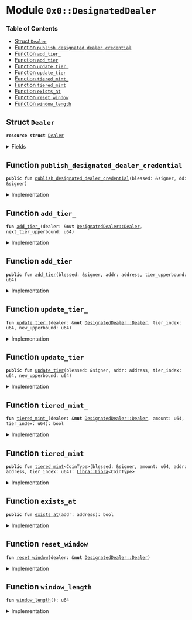 
<a name="0x0_DesignatedDealer"></a>

# Module `0x0::DesignatedDealer`

### Table of Contents

-  [Struct `Dealer`](#0x0_DesignatedDealer_Dealer)
-  [Function `publish_designated_dealer_credential`](#0x0_DesignatedDealer_publish_designated_dealer_credential)
-  [Function `add_tier_`](#0x0_DesignatedDealer_add_tier_)
-  [Function `add_tier`](#0x0_DesignatedDealer_add_tier)
-  [Function `update_tier_`](#0x0_DesignatedDealer_update_tier_)
-  [Function `update_tier`](#0x0_DesignatedDealer_update_tier)
-  [Function `tiered_mint_`](#0x0_DesignatedDealer_tiered_mint_)
-  [Function `tiered_mint`](#0x0_DesignatedDealer_tiered_mint)
-  [Function `exists_at`](#0x0_DesignatedDealer_exists_at)
-  [Function `reset_window`](#0x0_DesignatedDealer_reset_window)
-  [Function `window_length`](#0x0_DesignatedDealer_window_length)



<a name="0x0_DesignatedDealer_Dealer"></a>

## Struct `Dealer`



<pre><code><b>resource</b> <b>struct</b> <a href="#0x0_DesignatedDealer_Dealer">Dealer</a>
</code></pre>



<details>
<summary>Fields</summary>


<dl>
<dt>

<code>window_start: u64</code>
</dt>
<dd>
 Time window start in microseconds
</dd>
<dt>

<code>window_inflow: u64</code>
</dt>
<dd>
 The minted inflow during this time window
</dd>
<dt>

<code>tiers: vector&lt;u64&gt;</code>
</dt>
<dd>
 0-indexed array of tier upperbounds
</dd>
</dl>


</details>

<a name="0x0_DesignatedDealer_publish_designated_dealer_credential"></a>

## Function `publish_designated_dealer_credential`



<pre><code><b>public</b> <b>fun</b> <a href="#0x0_DesignatedDealer_publish_designated_dealer_credential">publish_designated_dealer_credential</a>(blessed: &signer, dd: &signer)
</code></pre>



<details>
<summary>Implementation</summary>


<pre><code><b>public</b> <b>fun</b> <a href="#0x0_DesignatedDealer_publish_designated_dealer_credential">publish_designated_dealer_credential</a>(blessed: &signer, dd: &signer) {
    <a href="Association.md#0x0_Association_assert_account_is_blessed">Association::assert_account_is_blessed</a>(blessed);
    move_to(
        dd,
        <a href="#0x0_DesignatedDealer_Dealer">Dealer</a> {
            window_start: <a href="LibraTimestamp.md#0x0_LibraTimestamp_now_microseconds">LibraTimestamp::now_microseconds</a>(),
            window_inflow: 0,
            tiers: <a href="Vector.md#0x0_Vector_empty">Vector::empty</a>(),
        }
    )
}
</code></pre>



</details>

<a name="0x0_DesignatedDealer_add_tier_"></a>

## Function `add_tier_`



<pre><code><b>fun</b> <a href="#0x0_DesignatedDealer_add_tier_">add_tier_</a>(dealer: &<b>mut</b> <a href="#0x0_DesignatedDealer_Dealer">DesignatedDealer::Dealer</a>, next_tier_upperbound: u64)
</code></pre>



<details>
<summary>Implementation</summary>


<pre><code><b>fun</b> <a href="#0x0_DesignatedDealer_add_tier_">add_tier_</a>(dealer: &<b>mut</b> <a href="#0x0_DesignatedDealer_Dealer">Dealer</a>, next_tier_upperbound: u64) {
    <b>let</b> tiers = &<b>mut</b> dealer.tiers;
    <b>let</b> number_of_tiers: u64 = <a href="Vector.md#0x0_Vector_length">Vector::length</a>(tiers);
    // INVALID_TIER_ADDITION
    Txn::assert(number_of_tiers &lt;= 4, 3);
    <b>if</b> (number_of_tiers &gt; 1) {
        <b>let</b> prev_tier = *<a href="Vector.md#0x0_Vector_borrow">Vector::borrow</a>(tiers, number_of_tiers - 1);
        // INVALID_TIER_START
        Txn::assert(prev_tier &lt; next_tier_upperbound, 4);
    };
    <a href="Vector.md#0x0_Vector_push_back">Vector::push_back</a>(tiers, next_tier_upperbound);
}
</code></pre>



</details>

<a name="0x0_DesignatedDealer_add_tier"></a>

## Function `add_tier`



<pre><code><b>public</b> <b>fun</b> <a href="#0x0_DesignatedDealer_add_tier">add_tier</a>(blessed: &signer, addr: address, tier_upperbound: u64)
</code></pre>



<details>
<summary>Implementation</summary>


<pre><code><b>public</b> <b>fun</b> <a href="#0x0_DesignatedDealer_add_tier">add_tier</a>(blessed: &signer, addr: address, tier_upperbound: u64
) <b>acquires</b> <a href="#0x0_DesignatedDealer_Dealer">Dealer</a> {
    <a href="Association.md#0x0_Association_assert_account_is_blessed">Association::assert_account_is_blessed</a>(blessed);
    <b>let</b> dealer = borrow_global_mut&lt;<a href="#0x0_DesignatedDealer_Dealer">Dealer</a>&gt;(addr);
    <a href="#0x0_DesignatedDealer_add_tier_">add_tier_</a>(dealer, tier_upperbound)
}
</code></pre>



</details>

<a name="0x0_DesignatedDealer_update_tier_"></a>

## Function `update_tier_`



<pre><code><b>fun</b> <a href="#0x0_DesignatedDealer_update_tier_">update_tier_</a>(dealer: &<b>mut</b> <a href="#0x0_DesignatedDealer_Dealer">DesignatedDealer::Dealer</a>, tier_index: u64, new_upperbound: u64)
</code></pre>



<details>
<summary>Implementation</summary>


<pre><code><b>fun</b> <a href="#0x0_DesignatedDealer_update_tier_">update_tier_</a>(dealer: &<b>mut</b> <a href="#0x0_DesignatedDealer_Dealer">Dealer</a>, tier_index: u64, new_upperbound: u64) {
    <b>let</b> tiers = &<b>mut</b> dealer.tiers;
    <b>let</b> number_of_tiers = <a href="Vector.md#0x0_Vector_length">Vector::length</a>(tiers);
    // INVALID_TIER_INDEX
    Txn::assert(tier_index &lt;= 4, 3);
    Txn::assert(tier_index &lt; number_of_tiers, 3);
    // Make sure that this new start for the tier is consistent
    // with the tier above it.
    <b>let</b> next_tier = tier_index + 1;
    <b>if</b> (next_tier &lt; number_of_tiers) {
        // INVALID_TIER_START
        Txn::assert(new_upperbound &lt; *<a href="Vector.md#0x0_Vector_borrow">Vector::borrow</a>(tiers, next_tier), 4);
    };
    <b>let</b> tier_mut = <a href="Vector.md#0x0_Vector_borrow_mut">Vector::borrow_mut</a>(tiers, tier_index);
    *tier_mut = new_upperbound;
}
</code></pre>



</details>

<a name="0x0_DesignatedDealer_update_tier"></a>

## Function `update_tier`



<pre><code><b>public</b> <b>fun</b> <a href="#0x0_DesignatedDealer_update_tier">update_tier</a>(blessed: &signer, addr: address, tier_index: u64, new_upperbound: u64)
</code></pre>



<details>
<summary>Implementation</summary>


<pre><code><b>public</b> <b>fun</b> <a href="#0x0_DesignatedDealer_update_tier">update_tier</a>(
    blessed: &signer, addr: address, tier_index: u64, new_upperbound: u64
) <b>acquires</b> <a href="#0x0_DesignatedDealer_Dealer">Dealer</a> {
    <a href="Association.md#0x0_Association_assert_account_is_blessed">Association::assert_account_is_blessed</a>(blessed);
    <b>let</b> dealer = borrow_global_mut&lt;<a href="#0x0_DesignatedDealer_Dealer">Dealer</a>&gt;(addr);
    <a href="#0x0_DesignatedDealer_update_tier_">update_tier_</a>(dealer, tier_index, new_upperbound)
}
</code></pre>



</details>

<a name="0x0_DesignatedDealer_tiered_mint_"></a>

## Function `tiered_mint_`



<pre><code><b>fun</b> <a href="#0x0_DesignatedDealer_tiered_mint_">tiered_mint_</a>(dealer: &<b>mut</b> <a href="#0x0_DesignatedDealer_Dealer">DesignatedDealer::Dealer</a>, amount: u64, tier_index: u64): bool
</code></pre>



<details>
<summary>Implementation</summary>


<pre><code><b>fun</b> <a href="#0x0_DesignatedDealer_tiered_mint_">tiered_mint_</a>(dealer: &<b>mut</b> <a href="#0x0_DesignatedDealer_Dealer">Dealer</a>, amount: u64, tier_index: u64): bool {
    <a href="#0x0_DesignatedDealer_reset_window">reset_window</a>(dealer);
    <b>let</b> cur_inflow = *&dealer.window_inflow;
    <b>let</b> tiers = &<b>mut</b> dealer.tiers;
    // If the tier_index is one past the bounded tiers, minting is unbounded
    <b>let</b> number_of_tiers = <a href="Vector.md#0x0_Vector_length">Vector::length</a>(tiers);
    <b>let</b> tier_check = &<b>mut</b> <b>false</b>;
    <b>if</b> (tier_index == number_of_tiers) {
        *tier_check = <b>true</b>;
    } <b>else</b> {
        <b>let</b> tier_upperbound: u64 = *<a href="Vector.md#0x0_Vector_borrow">Vector::borrow</a>(tiers, tier_index);
        *tier_check = (cur_inflow + amount &lt;= tier_upperbound);
    };
    <b>if</b> (*tier_check) {
        dealer.window_inflow = cur_inflow + amount;
    };
    *tier_check
}
</code></pre>



</details>

<a name="0x0_DesignatedDealer_tiered_mint"></a>

## Function `tiered_mint`



<pre><code><b>public</b> <b>fun</b> <a href="#0x0_DesignatedDealer_tiered_mint">tiered_mint</a>&lt;CoinType&gt;(blessed: &signer, amount: u64, addr: address, tier_index: u64): <a href="Libra.md#0x0_Libra_Libra">Libra::Libra</a>&lt;CoinType&gt;
</code></pre>



<details>
<summary>Implementation</summary>


<pre><code><b>public</b> <b>fun</b> <a href="#0x0_DesignatedDealer_tiered_mint">tiered_mint</a>&lt;CoinType&gt;(
    blessed: &signer, amount: u64, addr: address, tier_index: u64
): <a href="Libra.md#0x0_Libra">Libra</a>&lt;CoinType&gt; <b>acquires</b> <a href="#0x0_DesignatedDealer_Dealer">Dealer</a> {
    <a href="Association.md#0x0_Association_assert_account_is_blessed">Association::assert_account_is_blessed</a>(blessed);

    // INVALID_MINT_AMOUNT
    Txn::assert(amount &gt; 0, 6);

    // NOT_A_DD
    Txn::assert(<a href="#0x0_DesignatedDealer_exists_at">exists_at</a>(addr), 1);

    <b>let</b> tier_check = <a href="#0x0_DesignatedDealer_tiered_mint_">tiered_mint_</a>(borrow_global_mut&lt;<a href="#0x0_DesignatedDealer_Dealer">Dealer</a>&gt;(addr), amount, tier_index);
    // INVALID_AMOUNT_FOR_TIER
    Txn::assert(tier_check, 5);
    <a href="Libra.md#0x0_Libra_mint">Libra::mint</a>&lt;CoinType&gt;(blessed, amount)
}
</code></pre>



</details>

<a name="0x0_DesignatedDealer_exists_at"></a>

## Function `exists_at`



<pre><code><b>public</b> <b>fun</b> <a href="#0x0_DesignatedDealer_exists_at">exists_at</a>(addr: address): bool
</code></pre>



<details>
<summary>Implementation</summary>


<pre><code><b>public</b> <b>fun</b> <a href="#0x0_DesignatedDealer_exists_at">exists_at</a>(addr: address): bool {
    exists&lt;<a href="#0x0_DesignatedDealer_Dealer">Dealer</a>&gt;(addr)
}
</code></pre>



</details>

<a name="0x0_DesignatedDealer_reset_window"></a>

## Function `reset_window`



<pre><code><b>fun</b> <a href="#0x0_DesignatedDealer_reset_window">reset_window</a>(dealer: &<b>mut</b> <a href="#0x0_DesignatedDealer_Dealer">DesignatedDealer::Dealer</a>)
</code></pre>



<details>
<summary>Implementation</summary>


<pre><code><b>fun</b> <a href="#0x0_DesignatedDealer_reset_window">reset_window</a>(dealer: &<b>mut</b> <a href="#0x0_DesignatedDealer_Dealer">Dealer</a>) {
    <b>let</b> current_time = <a href="LibraTimestamp.md#0x0_LibraTimestamp_now_microseconds">LibraTimestamp::now_microseconds</a>();
    <b>if</b> (current_time &gt; dealer.window_start + <a href="#0x0_DesignatedDealer_window_length">window_length</a>()) {
        dealer.window_start = current_time;
        dealer.window_inflow = 0;
    }
}
</code></pre>



</details>

<a name="0x0_DesignatedDealer_window_length"></a>

## Function `window_length`



<pre><code><b>fun</b> <a href="#0x0_DesignatedDealer_window_length">window_length</a>(): u64
</code></pre>



<details>
<summary>Implementation</summary>


<pre><code><b>fun</b> <a href="#0x0_DesignatedDealer_window_length">window_length</a>(): u64 {
    // number of microseconds in a day
    86400000000
}
</code></pre>



</details>
